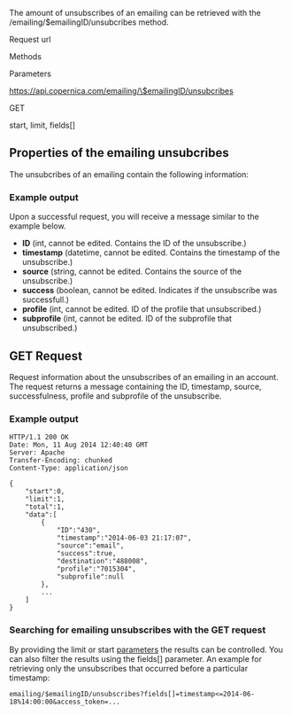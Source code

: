 The amount of unsubscribes of an emailing can be retrieved with the
/emailing/\$emailingID/unsubcribes method.

Request url

Methods

Parameters

https://api.copernica.com/emailing/\$emailingID/unsubcribes

GET

start, limit, fields[]

Properties of the emailing unsubcribes
--------------------------------------

The unsubcribes of an emailing contain the following information:

### Example output

Upon a successful request, you will receive a message similar to the
example below.

-   **ID** (int, cannot be edited. Contains the ID of the unsubscribe.)
-   **timestamp** (datetime, cannot be edited. Contains the timestamp of
    the unsubscribe.)
-   **source** (string, cannot be edited. Contains the source of the
    unsubscribe.)
-   **success** (boolean, cannot be edited. Indicates if the unsubscribe
    was successfull.)
-   **profile** (int, cannot be edited. ID of the profile that
    unsubscribed.)
-   **subprofile** (int, cannot be edited. ID of the subprofile that
    unsubscribed.)

GET Request
-----------

Request information about the unsubscribes of an emailing in an account.
The request returns a message containing the ID, timestamp, source,
successfulness, profile and subprofile of the unsubscribe.

### Example output

~~~~ {.language-javascript}
HTTP/1.1 200 OK
Date: Mon, 11 Aug 2014 12:40:40 GMT 
Server: Apache 
Transfer-Encoding: chunked 
Content-Type: application/json 

{
    "start":0,
    "limit":1,
    "total":1,
    "data":[
        {
            "ID":"430",
            "timestamp":"2014-06-03 21:17:07",
            "source":"email",
            "success":true,
            "destination":"488008",
            "profile":"7015304",
            "subprofile":null
        },
        ...
    ]
}
~~~~

### Searching for emailing unsubscribes with the GET request

By providing the limit or start
[parameters](./rest-api-parameters.en.md)
the results can be controlled. You can also filter the results using the
fields[] parameter. An example for retrieving only the unsubscribes that
occurred before a particular timestamp:

~~~~ {.language-javascript}
emailing/$emailingID/unsubscribes?fields[]=timestamp<=2014-06-18%14:00:00&access_token=...
~~~~
